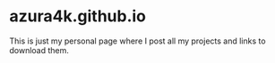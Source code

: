 # azura4k.github.io
This is just my personal page where I post all my projects and links to download them. 
